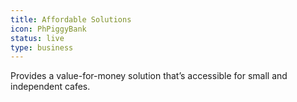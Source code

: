 ```yaml
---
title: Affordable Solutions
icon: PhPiggyBank
status: live
type: business
---
```


Provides a value-for-money solution that’s accessible for small and independent cafes.